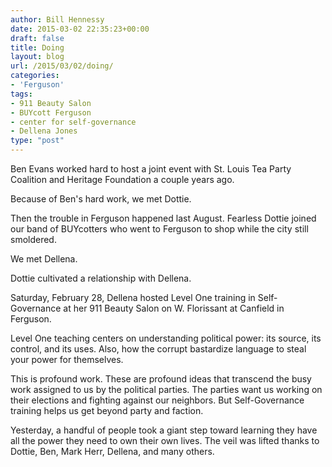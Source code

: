 ```yaml
---
author: Bill Hennessy
date: 2015-03-02 22:35:23+00:00
draft: false
title: Doing
layout: blog
url: /2015/03/02/doing/
categories:
- 'Ferguson'
tags:
- 911 Beauty Salon
- BUYcott Ferguson
- center for self-governance
- Dellena Jones
type: "post"
---
```


Ben Evans worked hard to host a joint event with St. Louis Tea Party Coalition and Heritage Foundation a couple years ago.

Because of Ben's hard work, we met Dottie.

Then the trouble in Ferguson happened last August. Fearless Dottie joined our band of BUYcotters who went to Ferguson to shop while the city still smoldered.

We met Dellena.

Dottie cultivated a relationship with Dellena.

Saturday, February 28, Dellena hosted Level One training in Self-Governance at her 911 Beauty Salon on W. Florissant at Canfield in Ferguson.

Level One teaching centers on understanding political power: its source, its control, and its uses. Also, how the corrupt bastardize language to steal your power for themselves.

This is profound work. These are profound ideas that transcend the busy work assigned to us by the political parties. The parties want us working on their elections and fighting against our neighbors. But Self-Governance training helps us get beyond party and faction.

Yesterday, a handful of people took a giant step toward learning they have all the power they need to own their own lives. The veil was lifted thanks to Dottie, Ben, Mark Herr, Dellena, and many others.


